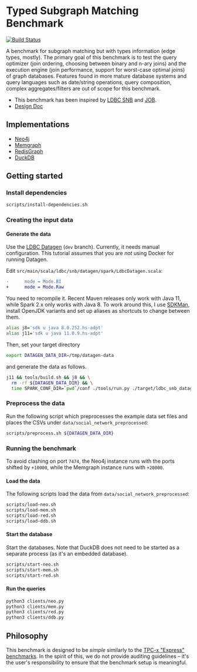 # Typed Subgraph Matching Benchmark

[![Build Status](https://circleci.com/gh/ldbc/tsmb.svg?style=svg&circle-token=b558369d54d3205fc9d985a4dd2196b967ebcff8)](https://circleci.com/gh/ldbc/tsmb)

A benchmark for subgraph matching but with types information (edge types, mostly). The primary goal of this benchmark is to test the query optimizer (join ordering, choosing between binary and n-ary joins) and the execution engine (join performance, support for worst-case optimal joins) of graph databases. Features found in more mature database systems and query languages such as date/string operations, query composition, complex aggregates/filters are out of scope for this benchmark.

* This benchmark has been inspired by [LDBC SNB](https://arxiv.org/pdf/2001.02299.pdf) and [JOB](https://db.in.tum.de/~leis/papers/lookingglass.pdf).
* [Design Doc](https://docs.google.com/document/d/1w1cMNyrOoarG69fmNDr5UV7w_T0O0j-yZ0aYu29iWw8/edit)

## Implementations

* [Neo4j](https://neo4j.com/)
* [Memgraph](https://memgraph.com/)
* [RedisGraph](https://oss.redislabs.com/redisgraph/)
* [DuckDB](https://www.duckdb.org/)

## Getting started

### Install dependencies

```bash
scripts/install-dependencies.sh
```

### Creating the input data

#### Generate the data

Use the [LDBC Datagen](https://github.com/ldbc/ldbc_snb_datagen/) (`dev` branch). Currently, it needs manual configuration. This tutorial assumes that you are *not* using Docker for running Datagen.

Edit `src/main/scala/ldbc/snb/datagen/spark/LdbcDatagen.scala`:

```diff
-      mode = Mode.BI
+      mode = Mode.Raw
```

You need to recompile it. Recent Maven releases only work with Java 11, while Spark 2.x only works with Java 8. To work around this, I use [SDKMan](https://sdkman.io/), install OpenJDK variants and set up aliases as shortcuts to change between them.

```bash
alias j8='sdk u java 8.0.252.hs-adpt'
alias j11='sdk u java 11.0.9.hs-adpt'
```

Then, set your target directory

```bash
export DATAGEN_DATA_DIR=/tmp/datagen-data
```

and generate the data as follows.

```bash
j11 && tools/build.sh && j8 && \
  rm -rf ${DATAGEN_DATA_DIR} && \
  time SPARK_CONF_DIR=`pwd`/conf ./tools/run.py ./target/ldbc_snb_datagen-0.4.0-SNAPSHOT-jar-with-dependencies.jar ./params-csv-basic-rawdata.ini --parallelism 4 --memory 8G --sn-dir ${DATAGEN_DATA_DIR}
```

### Preprocess the data

Run the following script which preprocesses the example data set files and places the CSVs under `data/social_network_preprocessed`:

```bash
scripts/preprocess.sh ${DATAGEN_DATA_DIR}
```

### Running the benchmark

To avoid clashing on port `7474`, the Neo4j instance runs with the ports shifted by `+10000`, while the Memgraph instance runs with `+20000`.
#### Load the data

The following scripts load the data from `data/social_network_preprocessed`:

```bash
scripts/load-neo.sh
scripts/load-mem.sh
scripts/load-red.sh
scripts/load-ddb.sh
```

#### Start the database

Start the databases. Note that DuckDB does not need to be started as a separate process (as it's an embedded database).

```bash
scripts/start-neo.sh
scripts/start-mem.sh
scripts/start-red.sh
```

#### Run the queries

```bash
python3 clients/neo.py
python3 clients/mem.py
python3 clients/red.py
python3 clients/ddb.py
```

## Philosophy

This benchmark is designed to be *simple* similarly to the [TPC-x "Express" benchmarks](http://www.vldb.org/pvldb/vol6/p1186-nambiar.pdf).
In the spirit of this, we do not provide auditing guidelines – it's the user's responsibility to ensure that the benchmark setup is meaningful.
